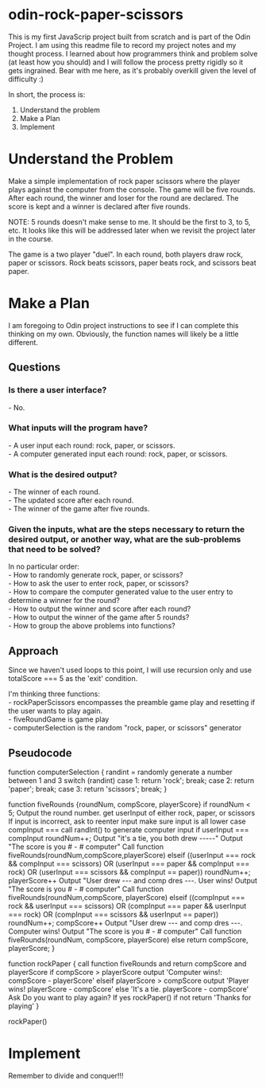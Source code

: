 # odin-rock-paper-scissors

<p>This is my first JavaScrip project built from scratch and is part of the Odin Project. I am using this readme file to record my project notes and my thought process. I learned about how programmers think and problem solve (at least how you should) and I will follow the process pretty rigidly so it gets ingrained. Bear with me here, as it's probably overkill given the level of difficulty :)</p>

<p>In short, the process is:
<ol> 
    <li>Understand the problem</li>
    <li>Make a Plan</li>
    <li>Implement</li>
</ol></p>

<h1>Understand the Problem</h1>
<p>Make a simple implementation of rock paper scissors where the player plays against the computer from the console. The game will be five rounds. After each round, the winner and loser for the round are declared. The score is kept and a winner is declared after five rounds.</p>

<p>NOTE: 5 rounds doesn't make sense to me. It should be the first to 3, to 5, etc. It looks like this will be addressed later when we revisit the project later in the course.</p>

<p>The game is a two player "duel". In each round, both players draw rock, paper or scissors. Rock beats scissors, paper beats rock, and scissors beat paper.</p>

<h1>Make a Plan</h1>
I am foregoing to Odin project instructions to see if I can complete this thinking on my own. Obviously, the function names will likely be a little different.
<h2>Questions</h2>
<h3>Is there a user interface?</h3>
- No.
<h3>What inputs will the program have?</h3>
- A user input each round: rock, paper, or scissors. <br>
- A computer generated input each round: rock, paper, or scissors. <br>
<h3>What is the desired output?</h3>
- The winner of each round. <br>
- The updated score after each round.<br>
- The winner of the game after five rounds.<br>
<h3>Given the inputs, what are the steps necessary to return the desired output, or another way, what are the sub-problems that need to be solved?</h3>
In no particular order:<br>
- How to randomly generate rock, paper, or scissors? <br>
- How to ask the user to enter rock, paper, or scissors? <br>
- How to compare the computer generated value to the user entry to determine a winner for the round? <br>
- How to output the winner and score after each round? <br>
- How to output the winner of the game after 5 rounds? <br>
- How to group the above problems into functions?

<h2>Approach</h2>
<p>Since we haven't used loops to this point, I will use recursion only and use totalScore === 5 as the 'exit' condition.</p>
I'm thinking three functions:<br>
- rockPaperScissors encompasses the preamble game play and resetting if the user wants to play again. <br>
- fiveRoundGame is game play <br>
- computerSelection is the random "rock, paper, or scissors" generator

<h2>Pseudocode</h2>

function computerSelection {
    randint = randomly generate a number between 1 and 3
    switch (randint)
        case 1: return 'rock'; break;
        case 2: return 'paper'; break;
        case 3: return 'scissors'; break;
}

function fiveRounds {roundNum, compScore, playerScore}
    if roundNum < 5;
        Output the round number. 
        get userInput of either rock, paper, or scissors
            If input is incorrect, ask to reenter input
        make sure input is all lower case
        compInput === call randInt() to generate computer input
        if userInput === compInput
            roundNum++;
            Output "it's a tie, you both drew -----"
            Output "The score is you # - # computer"
            Call function fiveRounds(roundNum,compScore,playerScore)
        elseif ((userInput === rock && compInput === scissors) OR
               (userInput === paper && compInput === rock) OR
               (userInput === scissors && compInput == paper))
            roundNum++;
            playerScore++
            Output "User drew --- and comp dres ---. User wins!
            Output "The score is you # - # computer"
            Call function fiveRounds(roundNum,compScore, playerScore)
        elseif ((compInput === rock && userInput === scissors) OR
               (compInput === paper && userInput === rock) OR
               (compInput === scissors && userInput == paper))
            roundNum++;
            compScore++
            Output "User drew --- and comp dres ---. Computer wins!
            Output "The score is you # - # computer"
            Call function fiveRounds(roundNum, compScore, playerScore)
        else
            return compScore, playerScore;
}

function rockPaper {
    call function fiveRounds and return compScore and playerScore
    if compScore > playerScore
        output 'Computer wins!: compScore - playerScore'
    elseif playerScore > compScore
        output 'Player wins! playerScore - compScore'
    else 'It's a tie. playerScore - compScore'
    Ask Do you want to play again?
        If yes rockPaper()
        if not return 'Thanks for playing'
}

rockPaper()

<h1>Implement</h1>
<p>Remember to divide and conquer!!!</p>



